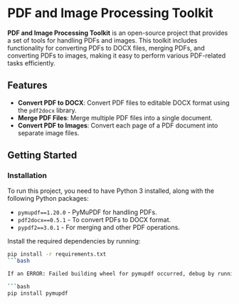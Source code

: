 # PDF and Image Processing Toolkit

**PDF and Image Processing Toolkit** is an open-source project that provides a set of tools for handling PDFs and images. This toolkit includes functionality for converting PDFs to DOCX files, merging PDFs, and converting PDFs to images, making it easy to perform various PDF-related tasks efficiently.

## Features

- **Convert PDF to DOCX**: Convert PDF files to editable DOCX format using the `pdf2docx` library.
- **Merge PDF Files**: Merge multiple PDF files into a single document.
- **Convert PDF to Images**: Convert each page of a PDF document into separate image files.

## Getting Started

### Installation

To run this project, you need to have Python 3 installed, along with the following Python packages:

- `pymupdf==1.20.0` - PyMuPDF for handling PDFs.
- `pdf2docx==0.5.1` - To convert PDFs to DOCX format.
- `pypdf2==3.0.1` - For merging and other PDF operations.

Install the required dependencies by running:

```bash
pip install -r requirements.txt
```bash

If an ERROR: Failed building wheel for pymupdf occurred, debug by running:

```bash
pip install pymupdf
